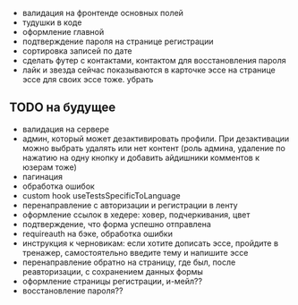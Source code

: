 - валидация на фронтенде основных полей
- тудушки в коде
- оформление главной
- подтверждение пароля на странице регистрации
- сортировка записей по дате
- сделать футер с контактами, контактом для восстановления пароля
- лайк и звезда сейчас показываются в карточке эссе на странице эссе для своих эссе тоже. убрать

## TODO на будущее
- валидация на сервере
- админ, который может дезактивировать профили. При дезактивации можно выбрать удалять или нет контент
  (роль админа, удаление по нажатию на одну кнопку и добавить айдишники комментов к юзерам тоже)
- пагинация
- обработка ошибок
- custom hook useTestsSpecificToLanguage
- перенаправление с авторизации и регистрации в ленту
- оформление ссылок в хедере: ховер, подчеркивания, цвет
- подтверждение, что форма успешно отправлена
- requireauth на бэке, обработка ошибки
- инструкция к черновикам: если хотите дописать эссе, пройдите в тренажер, самостоятельно введите тему и напишите эссе
- перенаправление обратно на страницу, где был, после реавторизации, с сохранением данных формы
- оформление страницы регистрации, и-мейл??
- восстановление пароля??